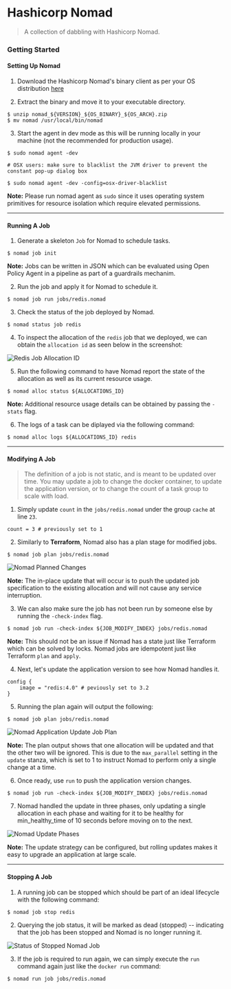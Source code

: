# Hashicorp Nomad

> A collection of dabbling with Hashicorp Nomad.

### Getting Started


#### Setting Up Nomad

1. Download the Hashicorp Nomad's binary client as per your OS distribution [here](https://www.nomadproject.io/downloads/)

2. Extract the binary and move it to your executable directory.
```
$ unzip nomad_${VERSION}_${OS_BINARY}_${OS_ARCH}.zip
$ mv nomad /usr/local/bin/nomad
```

3. Start the agent in dev mode as this will be running locally in your machine (not the recommended for production usage). 

```
$ sudo nomad agent -dev

# OSX users: make sure to blacklist the JVM driver to prevent the constant pop-up dialog box

$ sudo nomad agent -dev -config=osx-driver-blacklist
```

**Note:** Please run nomad agent as `sudo` since it uses operating system primitives for resource isolation which require elevated permissions.

---

#### Running A Job

1. Generate a skeleton `Job` for Nomad to schedule tasks.
```
$ nomad job init
```

**Note:** Jobs can be written in JSON which can be evaluated using Open Policy Agent in a pipeline as part of a guardrails mechanim.

2. Run the job and apply it for Nomad to schedule it.
```
$ nomad job run jobs/redis.nomad
```

3. Check the status of the job deployed by Nomad.
```
$ nomad status job redis
```

4. To inspect the allocation of the `redis` job that we deployed, we can obtain the `allocation id` as seen below in the screenshot:

![Redis Job Allocation ID](images/nomad-job-allocation-id.png)

5. Run the following command  to have Nomad report the state of the allocation as well as its current resource usage.
```
$ nomad alloc status ${ALLOCATIONS_ID}
```

**Note:** Additional resource usage details can be obtained by passing the `-stats` flag.

6. The logs of a task can be diplayed via the following command:
```
$ nomad alloc logs ${ALLOCATIONS_ID} redis
```

---

#### Modifying A Job

> The definition of a job is not static, and is meant to be updated over time. You may update a job to change the docker container, to update the application version, or to change the count of a task group to scale with load.

1. Simply update `count`  in the `jobs/redis.nomad` under the group `cache` at line `23`.
```
count = 3 # previously set to 1
```

2. Similarly to **Terraform**, Nomad also has a plan stage for modified jobs.
```
$ nomad job plan jobs/redis.nomad
```

![Nomad Planned Changes](images/nomad-plan.png)

**Note:** The in-place update that will occur is to push the updated job specification to the existing allocation and will not cause any service interruption. 

3. We can also make sure the job has not been run by someone else by running the `-check-index` flag.
```
$ nomad job run -check-index ${JOB_MODIFY_INDEX} jobs/redis.nomad
```

**Note:** This should not be an issue if Nomad has  a state just like Terraform which can be solved by locks. Nomad jobs are idempotent just like Terraform `plan` and `apply`.

4. Next, let's update the application version to see how Nomad handles it.
```
config {
    image = "redis:4.0" # peviously set to 3.2
}
```

5. Running the plan again will output the following:
```
$ nomad job plan jobs/redis.nomad
```

![Nomad Application Update Job Plan](images/nomad-application-update-job-plan.png)

**Note:** The plan output shows that one allocation will be updated and that the other two will be ignored. This is due to the `max_parallel` setting in the `update` stanza, which is set to 1 to instruct Nomad to perform only a single change at a time.

6. Once ready, use `run` to push the application version changes.
```
$ nomad job run -check-index ${JOB_MODIFY_INDEX} jobs/redis.nomad
```

7. Nomad handled the update in three phases, only updating a single allocation in each phase and waiting for it to be healthy for min_healthy_time of 10 seconds before moving on to the next. 

![Nomad Update Phases](images/nomad-update-phases.png)

**Note:** The update strategy can be configured, but rolling updates makes it easy to upgrade an application at large scale.

---

#### Stopping A Job

1. A running job can be stopped which should be part of an ideal lifecycle with the following command:
```
$ nomad job stop redis
```

2. Querying the job status, it will be marked as dead (stopped) -- indicating that the job has been stopped and Nomad is no longer running it.

![Status of Stopped Nomad Job](images/dead-nomad-job-status.png)

3. If the job is required to run again, we can simply execute the `run` command again just like the `docker run` command:
```
$ nomad run job jobs/redis.nomad
```